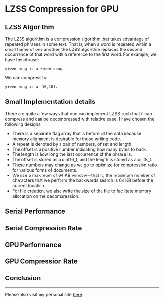 # LZSS Compression for GPU
## LZSS Algorithm
The LZSS algorithm is a compression algorithm that takes advantage of
repeated phrases in some text.
That is, when a word is repeated within a small frame of one another,
the LZSS algorithm replaces the second occurrence of that word with a
reference to the first word.
For example, we have the phrase:

    yiwen song is a yiwen song.

We can compress to:

    yiwen song is a (16,10).

## Small Implementation details
There are quite a few ways that one can implement LZSS such that it can
compress and can be decompressed with relative ease.
I have chosen the following designs:

* There is a separate flag array that is before all the data because 
memory alignment is desirable for those writing code.
* A repeat is denoted by a pair of numbers, offset and length.
* The offset is a positive number indicating how many bytes to back.
* The length is how long the last occurrence of the phrase is.
* The offset is stored as a uint16\_t, and the length is stored
as a uint8\_t.
* These numbers may change as we go to optimize for compression
ratio for various forms of documents.
* We use a maximum of 64 KB window--that is, the maximum number
of characters that we perform the backwards search is 64 KB 
before the current location.
* For file creation, we also write the size of the file to facilitate
memory allocation on the decompression.

## Serial Performance

## Serial Compression Rate

## GPU Performance

## GPU Compression Rate

## Conclusion

---
Please also visit my personal site [here](http://defdonthire.me).
